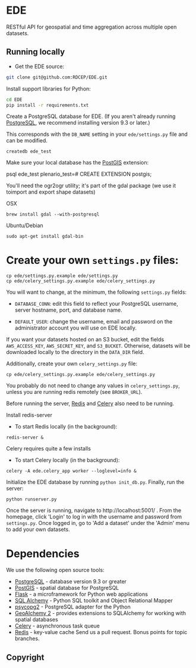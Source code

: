 # EDE

RESTful API for geospatial and time aggregation across multiple open datasets.

## Running locally

* Get the EDE source:

``` bash
git clone git@github.com:RDCEP/EDE.git
```

Install support libraries for Python:

``` bash
cd EDE
pip install -r requirements.txt
```

Create a PostgreSQL database for EDE. (If you aren't already running
[PostgreSQL](http://www.postgresql.org/), we recommend installing version 9.3 or
later.) 

This corresponds with the `DB_NAME` setting in your `ede/settings.py` file
and can be modified.

```
createdb ede_test
```
Make sure your local database has the [PostGIS](http://postgis.net/) extension:

psql ede_test
plenario_test=# CREATE EXTENSION postgis;

You'll need the ogr2ogr utility; it's part of the gdal package (we use it toimport and export shape datasets)

OSX
```
brew install gdal --with-postgresql
```

Ubuntu/Debian

```
sudo apt-get install gdal-bin
```

Create your own `settings.py` files:
=======


```
cp ede/settings.py.example ede/settings.py
cp ede/celery_settings.py.example ede/celery_settings.py
```

You will want to change, at the minimum, the following `settings.py` fields:

* `DATABASE_CONN`: edit this field to reflect your PostgreSQL
  username, server hostname, port, and database name.

* `DEFAULT_USER`: change the username, email and password on the administrator account you will use on EDE locally.

If you want your datasets hosted on an S3 bucket, edit the fields
`AWS_ACCESS_KEY`, `AWS_SECRET_KEY`, and `S3_BUCKET`. Otherwise,
datasets will be downloaded locally to the directory in the `DATA_DIR`
field.

Additionally, create your own `celery_settings.py` file:

```
cp ede/celery_settings.py.example ede/celery_settings.py
```

You probably do not need to change any values in `celery_settings.py`,
unless you are running redis remotely (see `BROKER_URL`).

Before running the server, [Redis](http://redis.io/) and
[Celery](http://www.celeryproject.org/) also need to be running.

Install redis-server
* To start Redis locally (in the background):
```
redis-server &
```

Celery requires quite a few installs
* To start Celery locally (in the background):
```
celery -A ede.celery_app worker --loglevel=info &
```

Initialize the EDE database by running `python init_db.py`.
Finally, run the server:

```
python runserver.py
```

Once the server is running, navigate to http://localhost:5001/ . From
the homepage, click 'Login' to log in with the username and password
from `settings.py`. Once logged in, go to 'Add a dataset' under the
'Admin' menu to add your own datasets.

# Dependencies
We use the following open source tools:

* [PostgreSQL](http://www.postgresql.org/) - database version 9.3 or greater
* [PostGIS](http://postgis.net/) - spatial database for PostgreSQL
* [Flask](http://flask.pocoo.org/) - a microframework for Python web applications
* [SQL Alchemy](http://www.sqlalchemy.org/) - Python SQL toolkit and Object Relational Mapper
* [psycopg2](http://initd.org/psycopg/) - PostgreSQL adapter for the Python
* [GeoAlchemy 2](http://geoalchemy-2.readthedocs.org/en/0.2.4/) - provides extensions to SQLAlchemy for working with spatial databases
* [Celery](http://www.celeryproject.org/) - asynchronous task queue
* [Redis](http://redis.io/) - key-value cache
 Send us a pull request. Bonus points for topic branches.


## Copyright

